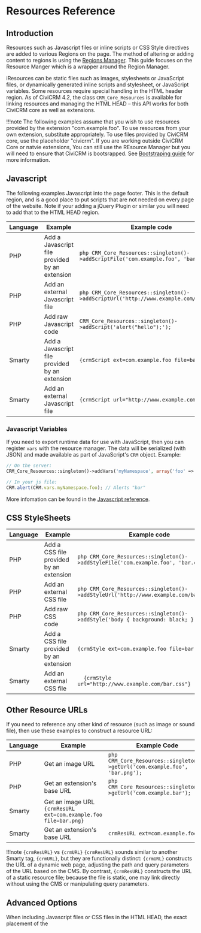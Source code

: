 # Resources Reference

## Introduction

Resources such as Javascript files or inline scripts or CSS Style directives are added to various Regions on the page. The method of altering or adding content to regions is using the [Regions Manager](https://wiki.civicrm.org/confluence/display/CRMDOC/Region+Reference). This guide focuses on the Resource Manger which is a wrapper around the Region Manager.

iResources can be static files such as images, stylesheets or JavaScript files, or dynamically generated inline scripts and stylesheet, or JavaScript variables. Some resources require special handling in the HTML header region. As of CiviCRM 4.2, the class `CRM_Core_Resources` is available for linking resources and managing the HTML HEAD – this API works for both CiviCRM core as well as extensions.

!!!note
The following examples assume that you wish to use resources provided by the extension "com.example.foo". To use resources from your own extension, substitute appropriately. To use files provided by CiviCRM core, use the placeholder "civicrm". If you are working outside CiviCRM Core or natvie extensions, You can still use the REsource Manager but you will need to ensure that CiviCRM is bootsrapped. See [Bootstraping guide](/framework/bootstrap/) for more information.

## Javascript

The following examples Javascript into the page footer. This is the default region, and is a good place to put scripts that are not needed on every page of the website. Note if your adding a jQuery Plugin or similar you will need to add that to the HTML HEAD region. 

Language | Example | Example code |
--- | --- | --- |
PHP | Add a Javascript file provided by an extension | ```php CRM_Core_Resources::singleton()->addScriptFile('com.example.foo', 'bar.js');``` |
PHP | Add an external Javascript file | ```php CRM_Core_Resources::singleton()->addScriptUrl('http://www.example.com/bar.js'); ``` |
PHP | Add raw Javascript code | ``` CRM_Core_Resources::singleton()->addScript('alert("hello");'); ``` |
Smarty | Add a Javascript file provided by an extension | ``` {crmScript ext=com.example.foo file=bar.js} ``` |
Smarty | Add an external Javascript file | ``` {crmScript url="http://www.example.com/bar.js"} ``` |

### Javascript Variables

If you need to export runtime data for use with JavaScript, then you can register `vars` with the resource manager. The data will be serialized (with JSON) and made available as part of JavaScript's `CRM` object. Example:

```php
// On the server:
CRM_Core_Resources::singleton()->addVars('myNamespace', array('foo' => 'bar'));
```
```javascript
// In your js file:
CRM.alert(CRM.vars.myNamespace.foo); // Alerts "bar"
```

More infomation can be found in the [Javascript reference](/standards/javascript).

## CSS StyleSheets

Language | Example | Example code |
--- | --- | --- |
PHP | Add a CSS file provided by an extension | ```php CRM_Core_Resources::singleton()->addStyleFile('com.example.foo', 'bar.css');``` |
PHP | Add an external CSS file | ```php CRM_Core_Resources::singleton()->addStyleUrl('http://www.example.com/bar.css'); ``` |
PHP | Add raw CSS code | ```php CRM_Core_Resources::singleton()->addStyle('body { background: black; }'); ``` |
Smarty | Add a CSS file provided by an extension | ``` {crmStyle ext=com.example.foo file=bar.css} ``` | 
Smarty | Add an external CSS file | ```   {crmStyle url="http://www.example.com/bar.css"} ```

## Other Resource URLs

If you need to reference any other kind of resource (such as image or sound file), then use these examples to construct a resource URL:

| Language | Example | Example Code |
--- | --- | --- |
PHP | Get an image URL | ```php CRM_Core_Resources::singleton()->getUrl('com.example.foo', 'bar.png'); ``` |
PHP | Get an extension's base URL | ```php CRM_Core_Resources::singleton()->getUrl('com.example.bar'); ``` |
Smarty | Get an image URL ``` {crmResURL ext=com.example.foo file=bar.png} ``` |
Smarty | Get an extension's base URL | ``` crmResURL ext=com.example.foo } ``` |

!!!note 
`{crmResURL}` vs `{crmURL}`
`{crmResURL}` sounds similar to another Smarty tag, `{crmURL}`, but they are functionally distinct: `{crmURL}` constructs the URL of a dynamic web page, adjusting the path and query parameters of the URL based on the CMS. By contrast, `{crmResURL}` constructs the URL of a static resource file; because the file is static, one may link directly without using the CMS or manipulating query parameters.

## Advanced Options

When including Javascript files or CSS files in the HTML HEAD, the exact placement of the <SCRIPT> and <STYLE> tags can be significant. There are two options for manipulating placement:
* Region: By default, codes are injected inside the HTML <HEAD>. To delay execution of code until later in the transfer of a page, you may want to place the tag further down in the BODY. You can specify the region as one of:
  - "page-header"
  - "page-body"
  - "page-footer" (default)
  - "html-header" (should always be used for jQuery plugins that refer to jQuery as `jQuery` and not `cj`)
* Weight: Within a given region, tags are sorted by a numerical weight (ascending order). The default weight is '0'

For PHP APIs (addScriptFile(), addScriptUrl(), etc), the $weight and $region are optional function arguments which you may tack onto the end of each function call:

```php
CRM_Core_Resources::singleton()->addScriptFile('com.example.foo', 'jquery.bar.js', 10, 'html-header');
CRM_Core_Resources::singleton()->addScriptUrl('http://example.com/bar.css', 10, 'page-header');
```
For Smarty APIs ({crmScript} and {crmStyle}), the optional weight and region parameters may also be added:
```
{crmScript ext=com.example.foo file=bar.js weight=10 region=page-footer}
{crmStyle url="http://example.com/bar.css" weight=10 region=page-footer}
```

